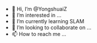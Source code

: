 - 👋 Hi, I’m @YongshuaiZ
- 👀 I’m interested in ...
- 🌱 I’m currently learning SLAM
- 💞️ I’m looking to collaborate on ...
- 📫 How to reach me ...

<!---
YongshuaiZ/YongshuaiZ is a ✨ special ✨ repository because its `README.md` (this file) appears on your GitHub profile.
You can click the Preview link to take a look at your changes.
--->
